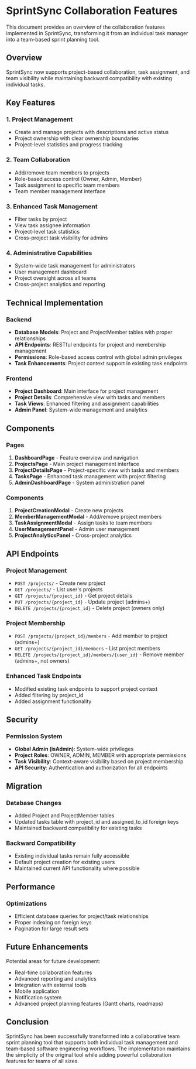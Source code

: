 # SprintSync Collaboration Features

This document provides an overview of the collaboration features implemented in SprintSync, transforming it from an individual task manager into a team-based sprint planning tool.

## Overview

SprintSync now supports project-based collaboration, task assignment, and team visibility while maintaining backward compatibility with existing individual tasks.

## Key Features

### 1. Project Management
- Create and manage projects with descriptions and active status
- Project ownership with clear ownership boundaries
- Project-level statistics and progress tracking

### 2. Team Collaboration
- Add/remove team members to projects
- Role-based access control (Owner, Admin, Member)
- Task assignment to specific team members
- Team member management interface

### 3. Enhanced Task Management
- Filter tasks by project
- View task assignee information
- Project-level task statistics
- Cross-project task visibility for admins

### 4. Administrative Capabilities
- System-wide task management for administrators
- User management dashboard
- Project oversight across all teams
- Cross-project analytics and reporting

## Technical Implementation

### Backend
- **Database Models**: Project and ProjectMember tables with proper relationships
- **API Endpoints**: RESTful endpoints for project and membership management
- **Permissions**: Role-based access control with global admin privileges
- **Task Enhancements**: Project context support in existing task endpoints

### Frontend
- **Project Dashboard**: Main interface for project management
- **Project Details**: Comprehensive view with tasks and members
- **Task Views**: Enhanced filtering and assignment capabilities
- **Admin Panel**: System-wide management and analytics

## Components

### Pages
1. **DashboardPage** - Feature overview and navigation
2. **ProjectsPage** - Main project management interface
3. **ProjectDetailsPage** - Project-specific view with tasks and members
4. **TasksPage** - Enhanced task management with project filtering
5. **AdminDashboardPage** - System administration panel

### Components
1. **ProjectCreationModal** - Create new projects
2. **MemberManagementModal** - Add/remove project members
3. **TaskAssignmentModal** - Assign tasks to team members
4. **UserManagementPanel** - Admin user management
5. **ProjectAnalyticsPanel** - Cross-project analytics

## API Endpoints

### Project Management
- `POST /projects/` - Create new project
- `GET /projects/` - List user's projects
- `GET /projects/{project_id}` - Get project details
- `PUT /projects/{project_id}` - Update project (admins+)
- `DELETE /projects/{project_id}` - Delete project (owners only)

### Project Membership
- `POST /projects/{project_id}/members` - Add member to project (admins+)
- `GET /projects/{project_id}/members` - List project members
- `DELETE /projects/{project_id}/members/{user_id}` - Remove member (admins+, not owners)

### Enhanced Task Endpoints
- Modified existing task endpoints to support project context
- Added filtering by project_id
- Added assignment functionality

## Security

### Permission System
- **Global Admin (isAdmin)**: System-wide privileges
- **Project Roles**: OWNER, ADMIN, MEMBER with appropriate permissions
- **Task Visibility**: Context-aware visibility based on project membership
- **API Security**: Authentication and authorization for all endpoints

## Migration

### Database Changes
- Added Project and ProjectMember tables
- Updated tasks table with project_id and assigned_to_id foreign keys
- Maintained backward compatibility for existing tasks

### Backward Compatibility
- Existing individual tasks remain fully accessible
- Default project creation for existing users
- Maintained current API functionality where possible

## Performance

### Optimizations
- Efficient database queries for project/task relationships
- Proper indexing on foreign keys
- Pagination for large result sets

## Future Enhancements

Potential areas for future development:
- Real-time collaboration features
- Advanced reporting and analytics
- Integration with external tools
- Mobile application
- Notification system
- Advanced project planning features (Gantt charts, roadmaps)

## Conclusion

SprintSync has been successfully transformed into a collaborative team sprint planning tool that supports both individual task management and team-based software engineering workflows. The implementation maintains the simplicity of the original tool while adding powerful collaboration features for teams of all sizes.